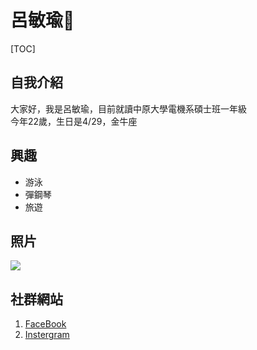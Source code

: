 # 呂敏瑜:sparkling_heart:
[TOC]
## 自我介紹
大家好，我是呂敏瑜，目前就讀中原大學電機系碩士班一年級  
今年22歲，生日是4/29，金牛座
## 興趣
- 游泳
- 彈鋼琴
- 旅遊
## 照片
![](https://media.istockphoto.com/photos/happy-shiba-inu-dog-on-yellow-redhaired-japanese-dog-smile-portrait-picture-id1197121742?k=20&m=1197121742&s=612x612&w=0&h=HX4DoFCL1RDlegj3P9w4O2H64sgwKvMP0VSki7sBEtE=)
## 社群網站
1. [FaceBook](https://www.facebook.com/profile.php?id=100084764236899)
2. [Instergram](https://www.instagram.com/zzmimii/)
